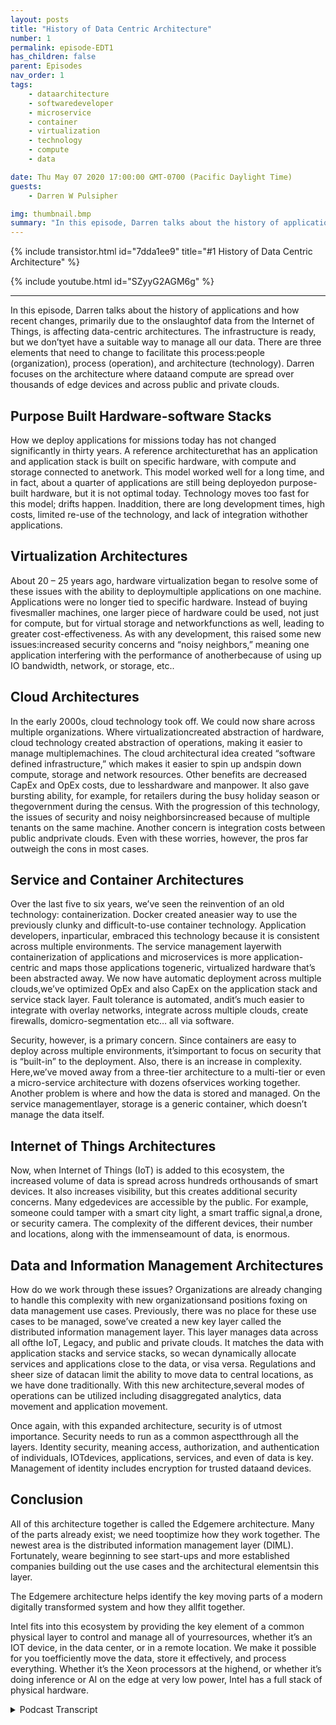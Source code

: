 ```yaml
---
layout: posts
title: "History of Data Centric Architecture"
number: 1
permalink: episode-EDT1
has_children: false
parent: Episodes
nav_order: 1
tags:
    - dataarchitecture
    - softwaredeveloper
    - microservice
    - container
    - virtualization
    - technology
    - compute
    - data

date: Thu May 07 2020 17:00:00 GMT-0700 (Pacific Daylight Time)
guests:
    - Darren W Pulsipher

img: thumbnail.bmp
summary: "In this episode, Darren talks about the history of applications and how recent changes, primarily due to the onslaught of data from the Internet of Things, is affecting data-centric architectures. The infrastructure is ready, but we don%92t yet have a suitable way to manage all our data. There are three elements that need to change to facilitate this process: people (organization), process (operation), and architecture (technology). Darren focuses on the architecture where data and compute are spread over thousands of edge devices and across public and private clouds."
---
```


{% include transistor.html id="7dda1ee9" title="#1 History of Data Centric Architecture" %}

{% include youtube.html id="SZyyG2AGM6g" %}

---

<p>In this episode, Darren talks about the history of applications and how recent changes, primarily due to the onslaughtof data from the Internet of Things, is affecting data-centric architectures. The infrastructure is ready, but we don’tyet have a suitable way to manage all our data. There are three elements that need to change to facilitate this process:people (organization), process (operation), and architecture (technology). Darren focuses on the architecture where dataand compute are spread over thousands of edge devices and across public and private clouds.</p>
<p></p><h2> Purpose Built Hardware-software Stacks</h2>
<p>
</p>
<p>How we deploy applications for missions today has not changed significantly in thirty years. A reference architecturethat has an application and application stack is built on specific hardware, with compute and storage connected to anetwork. This model worked well for a long time, and in fact, about a quarter of applications are still being deployedon purpose-built hardware, but it is not optimal today. Technology moves too fast for this model; drifts happen. Inaddition, there are long development times, high costs, limited re-use of the technology, and lack of integration withother applications.</p>
<p></p><h2> Virtualization Architectures</h2>
<p>
</p>
<p>About 20 – 25 years ago, hardware virtualization began to resolve some of these issues with the ability to deploymultiple applications on one machine. Applications were no longer tied to specific hardware. Instead of buying fivesmaller machines, one larger piece of hardware could be used, not just for compute, but for virtual storage and networkfunctions as well, leading to greater cost-effectiveness. As with any development, this raised some new issues:increased security concerns and “noisy neighbors,” meaning one application interfering with the performance of anotherbecause of using up IO bandwidth, network, or storage, etc..</p>
<p></p><h2> Cloud Architectures</h2>
<p>
</p>
<p>In the early 2000s, cloud technology took off. We could now share across multiple organizations. Where virtualizationcreated abstraction of hardware, cloud technology created abstraction of operations, making it easier to manage multiplemachines. The cloud architectural idea created “software defined infrastructure,” which makes it easier to spin up andspin down compute, storage and network resources. Other benefits are decreased CapEx and OpEx costs, due to lesshardware and manpower. It also gave bursting ability, for example, for retailers during the busy holiday season or thegovernment during the census. With the progression of this technology, the issues of security and noisy neighborsincreased because of multiple tenants on the same machine. Another concern is integration costs between public andprivate clouds. Even with these worries, however, the pros far outweigh the cons in most cases.</p>
<p></p><h2> Service and Container Architectures</h2>
<p>
</p>
<p>Over the last five to six years, we’ve seen the reinvention of an old technology: containerization. Docker created aneasier way to use the previously clunky and difficult-to-use container technology. Application developers, inparticular, embraced this technology because it is consistent across multiple environments. The service management layerwith containerization of applications and microservices is more application-centric and maps those applications togeneric, virtualized hardware that’s been abstracted away. We now have automatic deployment across multiple clouds,we’ve optimized OpEx and also CapEx on the application stack and service stack layer. Fault tolerance is automated, andit’s much easier to integrate with overlay networks, integrate across multiple clouds, create firewalls, domicro-segmentation etc… all via software.</p>
<p>Security, however, is a primary concern. Since containers are easy to deploy across multiple environments, it’simportant to focus on security that is “built-in” to the deployment. Also, there is an increase in complexity. Here,we’ve moved away from a three-tier architecture to a multi-tier or even a micro-service architecture with dozens ofservices working together. Another problem is where and how the data is stored and managed. On the service managementlayer, storage is a generic container, which doesn’t manage the data itself.</p>
<p></p><h2> Internet of Things Architectures</h2>
<p>
</p>
<p>Now, when Internet of Things (IoT) is added to this ecosystem, the increased volume of data is spread across hundreds orthousands of smart devices. It also increases visibility, but this creates additional security concerns. Many edgedevices are accessible by the public. For example, someone could tamper with a smart city light, a smart traffic signal,a drone, or security camera. The complexity of the different devices, their number and locations, along with the immenseamount of data, is enormous.</p>
<p></p><h2> Data and Information Management Architectures</h2>
<p>
</p>
<p>How do we work through these issues? Organizations are already changing to handle this complexity with new organizationsand positions foxing on data management use cases. Previously, there was no place for these use cases to be managed, sowe’ve created a new key layer called the distributed information management layer. This layer manages data across all ofthe IoT, Legacy, and public and private clouds. It matches the data with application stacks and service stacks, so wecan dynamically allocate services and applications close to the data, or visa versa. Regulations and sheer size of datacan limit the ability to move data to central locations, as we have done traditionally. With this new architecture,several modes of operations can be utilized including disaggregated analytics, data movement and application movement.</p>
<p>Once again, with this expanded architecture, security is of utmost importance. Security needs to run as a common aspectthrough all the layers. Identity security, meaning access, authorization, and authentication of individuals, IOTdevices, applications, services, and even of data is key. Management of identity includes encryption for trusted dataand devices.</p>
<p></p><h2> Conclusion</h2>
<p>
</p>
<p>All of this architecture together is called the Edgemere architecture. Many of the parts already exist; we need tooptimize how they work together. The newest area is the distributed information management layer (DIML). Fortunately, weare beginning to see start-ups and more established companies building out the use cases and the architectural elementsin this layer.</p>
<p>The Edgemere architecture helps identify the key moving parts of a modern digitally transformed system and how they allfit together.</p>
<p>Intel fits into this ecosystem by providing the key element of a common physical layer to control and manage all of yourresources, whether it’s an IOT device, in the data center, or in a remote location. We make it possible for you toefficiently move the data, store it effectively, and process everything. Whether it’s the Xeon processors at the highend, or whether it’s doing inference or AI on the edge at very low power, Intel has a full stack of physical hardware.</p>
<p></p>
<p>

<details>
<summary> Podcast Transcript </summary>

<p></p>

</details>

